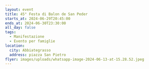 ```yaml
---
layout: event
title: 45° Festa di Balon de San Peder
starts_at: 2024-06-29T20:45:00
ends_at: 2024-06-30T23:30:00
all_day: false
tags:
  - Manifestazione
  - Evento per famiglie
location:
  city: Abbiategrasso
  address: piazza San Pietro
flyer: images/uploads/whatsapp-image-2024-06-13-at-15.28.52.jpeg
---
```

